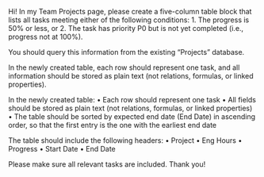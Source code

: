 Hi! In my Team Projects page, please create a five-column table block that lists all tasks meeting either of the following conditions:
	1.	The progress is 50% or less, or
	2.	The task has priority P0 but is not yet completed (i.e., progress not at 100%).

You should query this information from the existing “Projects” database.

In the newly created table, each row should represent one task, and all information should be stored as plain text (not relations, formulas, or linked properties).

In the newly created table:
	•	Each row should represent one task
	•	All fields should be stored as plain text (not relations, formulas, or linked properties)
	•	The table should be sorted by expected end date (End Date) in ascending order, so that the first entry is the one with the earliest end date

The table should include the following headers:
	•	Project
	•	Eng Hours
	•	Progress
	•	Start Date
	•	End Date

Please make sure all relevant tasks are included. Thank you!
